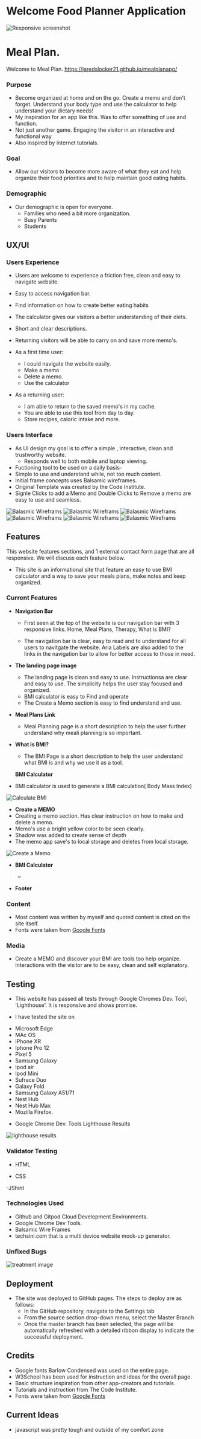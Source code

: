 # Welcome Food Planner Application

![Responsive screenshot](/assets/images/multi-display.png)

# Meal Plan.

Welcome to Meal Plan. https://jaredslocker21.github.io/mealplanapp/
### Purpose
- Become organized at home and on the go. Create a memo and don't forget. Understand your body type and use the calculator 
to help understand your dietary needs!
- My inspiration for an app like this. Was to offer something of use and function. 
- Not just another game. Engaging the visitor in an interactive and functional way. 
- Also inspired by internet tutorials. 

### Goal
- Allow our visitors to become more aware of what they eat and help organize their food priorities and to help maintain 
good eating habits.

### Demographic
- Our demographic is open for everyone. 
  * Families who need a bit more organization.
  * Busy Parents
  * Students
 

## UX/UI 

### Users Experience
 - Users are welcome to experience a friction free, clean and easy to navigate website.
 - Easy to access navigation bar.
 - Find information on how to create better eating habits 
 - The calculator gives our visitors a better understanding of their diets.
 - Short and clear descriptions.
 - Returning visitors will be able to carry on and save more memo's.

  - As a first time user:
    * I could navigate the website easily. 
    * Make a memo 
    * Delete a memo.
    * Use the calculator 

  - As a returning user:
     * I am able to return to the saved memo's in my cache.
     - You are able to use this tool from day to day. 
     - Store recipes, caloric intake and more.
     
 

 ### Users Interface
 - As UI design my goal is to offer a simple , interactive, clean and trustworthy website.
   * Responds well to both mobile and laptop viewing.
 - Fuctioning tool to be used on a daily basis-
 - Simple to use and understand while, not too much content.
 - Initial frame concepts uses Balsamic wireframes. 
 - Original Template was created by the Code Institute.
 - Signle Clicks to add a Memo and Double Clicks to Remove a memo are easy to use and seamless. 
 
 

 ![Balasmic Wireframs](/assets/images/wireframe-home.png)
 ![Balasmic Wireframs](/assets/images/wire-meal-plan-main.png)
 ![Balasmic Wireframs](/assets/images/wireframe-bmi.png)
 ![Balasmic Wireframs](/assets/images/wire-home.png)
 ![Balasmic Wireframs](/assets/images/wire-phoneBMI2.png)
 ![Balasmic Wireframs](/assets/images/wiremeal-phone.png)

## Features 
This website features  sections, and 1 external contact form page that are all responsive. We will discuss each feature below.
  - This site is an informational site that feature an easy to use BMI calculator and a way to save your 
  meals plans, make notes and keep organized.
   

### Current Features

- __Navigation Bar__

  - First seen at the top of the website is our navigation bar with 3 responsive links. Home, Meal Plans, Therapy, What is BMI? 
  
  - The navigation bar is clear, easy to read and to understand for all users to navitgate the website. Aria Labels are also added to the links in the navigation bar to allow for better access to those in need.


- __The landing page image__
  - The landing page is clean and easy to use. Instructionsa are clear and easy to use. The simplicity helps the user stay focused and organized. 
  - BMI calculator is easy to Find and operate
  - The Create a Memo section is easy to find understand and use.
 

- __Meal Plans Link__
   - Meal Planning page is a short description to help the user further understand why meali planning is so important.
   
   
   
- __What is BMI?__

  - The BMI Page is a short description to help the user understand what BMI is and why we use it as a tool.

  __BMI Calculator__ 
- BMI calculator is used to generate a BMI calculation( Body Mass Index)

![Calculate BMI](/assets/images/bmi-calc.png)

- __Create a MEMO__ 
- Creating a memo section. Has clear instruction on how to make and delete a memo.
- Memo's use a bright yellow color to be seen clearly.
- Shadow was added to create sense of depth 
- The memo app save's to local storage and deletes from local storage.


![Create a Memo](/assets/images/resize-create-memo1.png)



- __BMI Calculator__
	
	- 
- __Footer__
  
### Content 
- Most content was written by myself and quoted content is cited on the site itself.
- Fonts were taken from [Google Fonts](https://fonts.google.com/)



### Media

- Create a MEMO and discover your BMI are tools too help organize. Interactions with the visitor are to be easy, clean and self explanatory.
  
## Testing

  - This website has passed all tests through Google Chromes Dev. Tool, 'Lighthouse'. It is responsive and shows promise.
   
  - I have tested the site on 
   * Microsoft Edge 
   * MAc OS
   * IPhone XR 
   * Iphone Pro 12 
   * Pixel 5 
   * Samsung Galaxy 
   * Ipod air 
   * Ipod Mini 
   * Sufrace Duo
   * Galaxy Fold 
   * Samsung Galaxy A51/71
   * Nest Hub
   * Nest Hub Max 
   * Mozilla Firefox.

- Google Chrome Dev. Tools Lighthouse Results


![lighthouse results](/assets/images/lighthouse-performance.png)

### Validator Testing 

- HTML
  

- CSS

-JShint

### Technologies Used
- Github and Gitpod Cloud Development Environments. 
- Google Chrome Dev Tools.
- Balsamic Wire Frames
- techsini.com that is a multi device website mock-up generator.
 
### Unfixed Bugs
 


![treatment image](/assets/images/treatmentslineupresize.png)

## Deployment

- The site was deployed to GitHub pages. The steps to deploy are as follows: 
  - In the GitHub repository, navigate to the Settings tab 
  - From the source section drop-down menu, select the Master Branch
  - Once the master branch has been selected, the page will be automatically refreshed with a detailed ribbon display to indicate the successful deployment. 



## Credits 
- Google fonts Barlow Condensed was used on the entire page.
- W3School has been used for instruction and ideas for the overall page.
- Basic structure inspiration from other app-creators and tutorials.
- Tutorials and instruction from The Code Institute.
- Fonts were taken from [Google Fonts](https://fonts.google.com/)

## Current Ideas
- javascript was pretty tough and outside of my comfort zone

